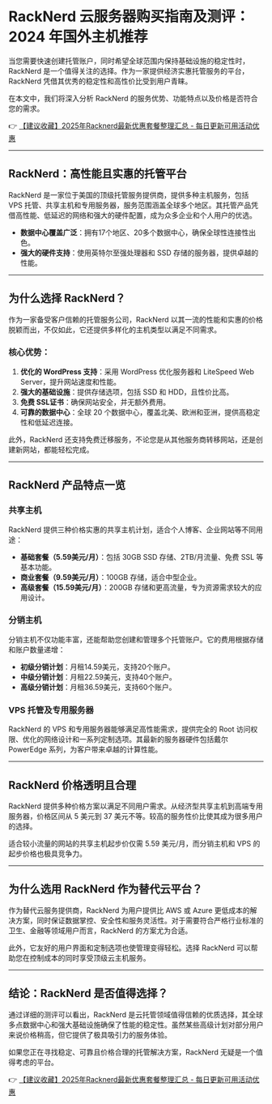 # RackNerd 云服务器购买指南及测评：2024 年国外主机推荐

当您需要快速创建托管账户，同时希望全球范围内保持基础设施的稳定性时，RackNerd 是一个值得关注的选择。作为一家提供经济实惠托管服务的平台，RackNerd 凭借其优秀的稳定性和高性价比受到用户青睐。

在本文中，我们将深入分析 RackNerd 的服务优势、功能特点以及价格是否符合您的需求。

👉 [【建议收藏】2025年Racknerd最新优惠套餐整理汇总 - 每日更新可用活动优惠](https://bit.ly/Rack_Nerd)

---

## RackNerd：高性能且实惠的托管平台

RackNerd 是一家位于美国的顶级托管服务提供商，提供多种主机服务，包括 VPS 托管、共享主机和专用服务器，服务范围涵盖全球多个地区。其托管产品凭借高性能、低延迟的网络和强大的硬件配置，成为众多企业和个人用户的优选。

- **数据中心覆盖广泛**：拥有17个地区、20多个数据中心，确保全球性连接性出色。
- **强大的硬件支持**：使用英特尔至强处理器和 SSD 存储的服务器，提供卓越的性能。

---

## 为什么选择 RackNerd？

作为一家备受客户信赖的托管服务公司，RackNerd 以其一流的性能和实惠的价格脱颖而出，不仅如此，它还提供多样化的主机类型以满足不同需求。

### 核心优势：
1. **优化的 WordPress 支持**：采用 WordPress 优化服务器和 LiteSpeed Web Server，提升网站速度和性能。
2. **强大的基础设施**：提供存储选项，包括 SSD 和 HDD，且性价比高。
3. **免费 SSL证书**：确保网站安全，并无额外费用。
4. **可靠的数据中心**：全球 20 个数据中心，覆盖北美、欧洲和亚洲，提供高稳定性和低延迟连接。

此外，RackNerd 还支持免费迁移服务，不论您是从其他服务商转移网站，还是创建新网站，都能轻松完成。

---

## RackNerd 产品特点一览

### 共享主机
RackNerd 提供三种价格实惠的共享主机计划，适合个人博客、企业网站等不同用途：
- **基础套餐（5.59美元/月）**：包括 30GB SSD 存储、2TB/月流量、免费 SSL 等基本功能。
- **商业套餐（9.59美元/月）**：100GB 存储，适合中型企业。
- **高级套餐（15.59美元/月）**：200GB 存储和更高流量，专为资源需求较大的应用设计。

### 分销主机
分销主机不仅功能丰富，还能帮助您创建和管理多个托管账户。它的费用根据存储和账户数量递增：
- **初级分销计划**：月租14.59美元，支持20个账户。
- **中级分销计划**：月租22.59美元，支持40个账户。
- **高级分销计划**：月租36.59美元，支持60个账户。

### VPS 托管及专用服务器
RackNerd 的 VPS 和专用服务器能够满足高性能需求，提供完全的 Root 访问权限、优化的网络设计和一系列定制选项。其最新的服务器硬件包括戴尔 PowerEdge 系列，为客户带来卓越的计算性能。

---

## RackNerd 价格透明且合理

RackNerd 提供多种价格方案以满足不同用户需求。从经济型共享主机到高端专用服务器，价格区间从 5 美元到 37 美元不等。较高的服务性价比使其成为很多用户的选择。

适合较小流量的网站的共享主机起步价仅需 5.59 美元/月，而分销主机和 VPS 的起步价格也极具竞争力。

---

## 为什么选用 RackNerd 作为替代云平台？

作为替代云服务提供商，RackNerd 为用户提供比 AWS 或 Azure 更低成本的解决方案，同时保证数据掌控、安全性和服务灵活性。对于需要符合严格行业标准的卫生、金融等领域用户而言，RackNerd 的方案尤为合适。

此外，它友好的用户界面和定制选项也使管理变得轻松。选择 RackNerd 可以帮助您在控制成本的同时享受顶级云主机服务。

---

## 结论：RackNerd 是否值得选择？

通过详细的测评可以看出，RackNerd 是云托管领域值得信赖的优质选择，其全球多点数据中心和强大基础设施确保了性能的稳定性。虽然某些高级计划对部分用户来说价格稍高，但它提供了极具吸引力的服务体验。

如果您正在寻找稳定、可靠且价格合理的托管解决方案，RackNerd 无疑是一个值得考虑的平台。

👉 [【建议收藏】2025年Racknerd最新优惠套餐整理汇总 - 每日更新可用活动优惠](https://bit.ly/Rack_Nerd)